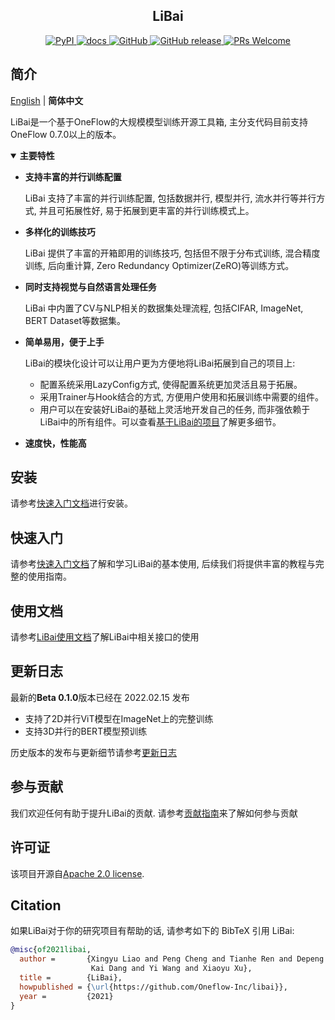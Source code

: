 <!-- 配图 -->

<h2 align="center">LiBai</h2>
<p align="center">
    <a href="https://pypi.org/project/LiBai/">
        <img alt="PyPI" src="https://img.shields.io/pypi/v/libai">
    </a>
    <a href="https://libai.readthedocs.io/en/latest/index.html">
        <img alt="docs" src="https://img.shields.io/badge/docs-latest-blue">
    </a>
    <a href="https://github.com/Oneflow-Inc/libai/blob/master/LICENSE">
        <img alt="GitHub" src="https://img.shields.io/github/license/Oneflow-Inc/libai.svg?color=blue">
    </a>
    <a href="https://github.com/Oneflow-Inc/libai/releases">
        <img alt="GitHub release" src="https://img.shields.io/github/release/Oneflow-Inc/libai.svg">
    </a>
    <a href="https://github.com/Oneflow-Inc/libai/issues">
        <img alt="PRs Welcome" src="https://img.shields.io/badge/PRs-welcome-pink.svg">
    </a>
</p>

## 简介

[English](/README.md) | **简体中文**

LiBai是一个基于OneFlow的大规模模型训练开源工具箱, 主分支代码目前支持OneFlow 0.7.0以上的版本。

<details open>
<summary> <b> 主要特性 </b> </summary>

- **支持丰富的并行训练配置**

    LiBai 支持了丰富的并行训练配置, 包括数据并行, 模型并行, 流水并行等并行方式, 并且可拓展性好, 易于拓展到更丰富的并行训练模式上。

- **多样化的训练技巧**

    LiBai 提供了丰富的开箱即用的训练技巧, 包括但不限于分布式训练, 混合精度训练, 后向重计算, Zero Redundancy Optimizer(ZeRO)等训练方式。

- **同时支持视觉与自然语言处理任务**

    LiBai 中内置了CV与NLP相关的数据集处理流程, 包括CIFAR, ImageNet, BERT Dataset等数据集。

- **简单易用，便于上手**

    LiBai的模块化设计可以让用户更为方便地将LiBai拓展到自己的项目上:
    - 配置系统采用LazyConfig方式, 使得配置系统更加灵活且易于拓展。
    - 采用Trainer与Hook结合的方式, 方便用户使用和拓展训练中需要的组件。
    - 用户可以在安装好LiBai的基础上灵活地开发自己的任务, 而非强依赖于LiBai中的所有组件。可以查看[基于LiBai的项目](/projects)了解更多细节。

- **速度快，性能高**

</details>

## 安装
请参考[快速入门文档](https://libai.readthedocs.io/en/latest/tutorials/Getting%20Started.html)进行安装。

## 快速入门
请参考[快速入门文档](https://libai.readthedocs.io/en/latest/tutorials/Getting%20Started.html)了解和学习LiBai的基本使用, 后续我们将提供丰富的教程与完整的使用指南。

## 使用文档
请参考[LiBai使用文档](https://libai.readthedocs.io/en/latest/index.html)了解LiBai中相关接口的使用

## 更新日志

最新的**Beta 0.1.0**版本已经在 2022.02.15 发布
- 支持了2D并行ViT模型在ImageNet上的完整训练
- 支持3D并行的BERT模型预训练

历史版本的发布与更新细节请参考[更新日志](./changelog.md)

## 参与贡献
我们欢迎任何有助于提升LiBai的贡献. 请参考[贡献指南](./CONTRIBUTING.md)来了解如何参与贡献

## 许可证
该项目开源自[Apache 2.0 license](LICENSE).

## Citation
如果LiBai对于你的研究项目有帮助的话, 请参考如下的 BibTeX 引用 LiBai:
```BibTeX
@misc{of2021libai,
  author =       {Xingyu Liao and Peng Cheng and Tianhe Ren and Depeng Liang and
                  Kai Dang and Yi Wang and Xiaoyu Xu},
  title =        {LiBai},
  howpublished = {\url{https://github.com/Oneflow-Inc/libai}},
  year =         {2021}
}
```


